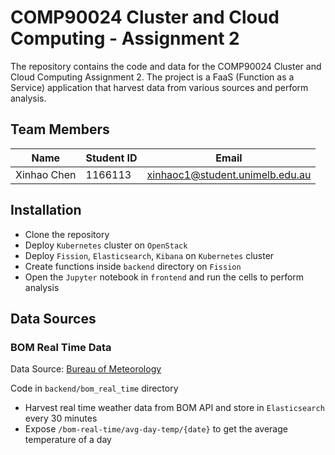 # COMP90024 Cluster and Cloud Computing - Assignment 2

The repository contains the code and data for the COMP90024 Cluster and Cloud Computing Assignment 2. The project is a FaaS (Function as a Service) application that harvest data from various sources and perform analysis.

## Team Members

| Name        | Student ID | Email                           |
| ----------- | ---------- | ------------------------------- |
| Xinhao Chen | 1166113    | xinhaoc1@student.unimelb.edu.au |

## Installation

- Clone the repository
- Deploy `Kubernetes` cluster on `OpenStack`
- Deploy `Fission`, `Elasticsearch`, `Kibana` on `Kubernetes` cluster
- Create functions inside `backend` directory on `Fission`
- Open the `Jupyter` notebook in `frontend` and run the cells to perform analysis

## Data Sources

### BOM Real Time Data

Data Source: [Bureau of Meteorology](https://reg.bom.gov.au/)

Code in `backend/bom_real_time` directory

- Harvest real time weather data from BOM API and store in `Elasticsearch` every 30 minutes
- Expose `/bom-real-time/avg-day-temp/{date}` to get the average temperature of a day
